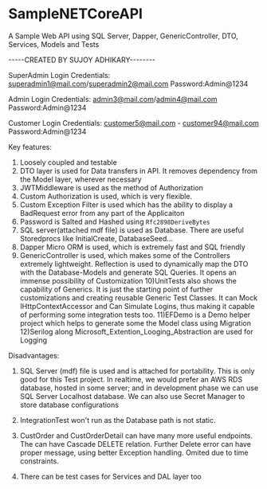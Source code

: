 # SampleNETCoreAPI
A Sample Web API using SQL Server, Dapper, GenericController, DTO, Services, Models and Tests


-----CREATED BY SUJOY ADHIKARY--------

SuperAdmin Login Credentials:
 superadmin1@mail.com/superadmin2@mail.com  Password:Admin@1234
 
Admin Login Credentials:
 admin3@mail.com/admin4@mail.com  Password:Admin@1234

Customer Login Credentials:
 customer5@mail.com - customer94@mail.com  Password:Admin@1234
 
Key features:

1) Loosely coupled and testable
2) DTO layer is used for Data transfers in API. It removes dependency from the Model layer, 
   wherever necessary
3) JWTMiddleware  is used as the method of Authorization
4) Custom Authorization is used, which is very flexible.
5) Custom Exception Filter is used which has the ability to display a BadRequest error 
   from any part of the Applicaiton 
6) Password is Salted and Hashed using `Rfc2898DeriveBytes`
7) SQL server(attached mdf file) is used as Database. There are useful Storedprocs like InitialCreate, 
   DatabaseSeed...
8) Dapper Micro ORM is used, which is extremely fast and SQL friendly
9) GenericController is used, which makes some of the Controllers extremely lightweight. Reflection is 
   used to dynamically map the DTO with the Database-Models and generate SQL Queries. It opens an immense
   possibility of Customization
10)UnitTests also shows the capability of Generics. It is just the starting point of further customizations
   and creating reusable Generic Test Classes. It can Mock IHttpContextAccessor and Can Simulate Logins,
   thus making it capable of performing some integration tests too.
11)EFDemo is a Demo helper project which helps to generate some the Model class using Migration 
12)Serilog along Microsoft_Extention_Looging_Abstraction are used for Logging

Disadvantages:

1) SQL Server (mdf) file is used and is attached for portability. This is only good for this Test project.
   In realtime, we would prefer an AWS RDS database, hosted in some server; and in development phase we 
   can use SQL Server Localhost database. We can also use Secret Manager to store database configurations

2) IntegrationTest won't run as the Database path is not static.

3) CustOrder and CustOrderDetail can have many more useful endpoints. The can have Cascade DELETE relation.
   Further Delete error can have proper message, using better Exception handling. 
   Omited due to time constraints.

4) There can be test cases for Services and DAL layer too
